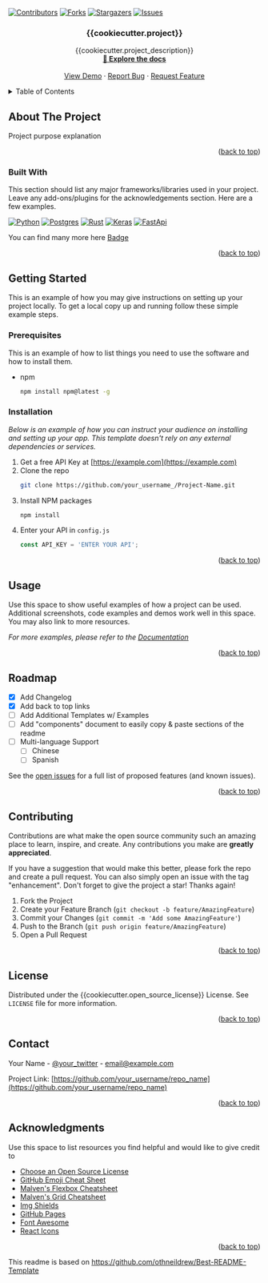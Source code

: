 
<a name="readme-top"></a>


[![Contributors][contributors-shield]][contributors-url] [![Forks][forks-shield]][forks-url] [![Stargazers][stars-shield]][stars-url] [![Issues][issues-shield]][issues-url]
<br />
<div align="center">

  <h3 align="center">{{cookiecutter.project}}</h3>

  <p align="center">
    {{cookiecutter.project_description}}
    <br />
    <a href="your_link"><strong> &#128217 Explore the docs</strong></a>
    <br />
    <br />
    <a href="your_link">View Demo</a>
    ·
    <a href="your_link">Report Bug</a>
    ·
    <a href="your_link">Request Feature</a>
  </p>
</div>


<details>
  <summary>Table of Contents</summary>
  <ol>
    <li>
      <a href="#about-the-project">About The Project</a>
      <ul>
        <li><a href="#built-with">Built With</a></li>
      </ul>
    </li>
    <li>
      <a href="#getting-started">Getting Started</a>
      <ul>
        <li><a href="#prerequisites">Prerequisites</a></li>
        <li><a href="#installation">Installation</a></li>
      </ul>
    </li>
    <li><a href="#usage">Usage</a></li>
    <li><a href="#roadmap">Roadmap</a></li>
    <li><a href="#contributing">Contributing</a></li>
    <li><a href="#license">License</a></li>
    <li><a href="#contact">Contact</a></li>
    <li><a href="#acknowledgments">Acknowledgments</a></li>
  </ol>
</details>


## About The Project

Project purpose explanation


<p align="right">(<a href="#readme-top">back to top</a>)</p>


### Built With

This section should list any major frameworks/libraries used in your project. Leave any add-ons/plugins for the acknowledgements section. Here are a few examples.

[![Python][Python.com]][Python-url]
[![Postgres][Postgres.com]][Postgres-url]
[![Rust][Rust.com]][Rust-url]
[![Keras][Keras.com]][Keras-url]
[![FastApi][FastApi.com]][FastApi-url]

You can find many more here [Badge](https://ileriayo.github.io/markdown-badges/)

<p align="right">(<a href="#readme-top">back to top</a>)</p>



## Getting Started

This is an example of how you may give instructions on setting up your project locally.
To get a local copy up and running follow these simple example steps.

### Prerequisites

This is an example of how to list things you need to use the software and how to install them.
* npm
  ```sh
  npm install npm@latest -g
  ```

### Installation

_Below is an example of how you can instruct your audience on installing and setting up your app. This template doesn't rely on any external dependencies or services._

1. Get a free API Key at [https://example.com](https://example.com)
2. Clone the repo
   ```sh
   git clone https://github.com/your_username_/Project-Name.git
   ```
3. Install NPM packages
   ```sh
   npm install
   ```
4. Enter your API in `config.js`
   ```js
   const API_KEY = 'ENTER YOUR API';
   ```

<p align="right">(<a href="#readme-top">back to top</a>)</p>



## Usage

Use this space to show useful examples of how a project can be used. Additional screenshots, code examples and demos work well in this space. You may also link to more resources.

_For more examples, please refer to the [Documentation](https://example.com)_

<p align="right">(<a href="#readme-top">back to top</a>)</p>



## Roadmap

- [x] Add Changelog
- [x] Add back to top links
- [ ] Add Additional Templates w/ Examples
- [ ] Add "components" document to easily copy & paste sections of the readme
- [ ] Multi-language Support
    - [ ] Chinese
    - [ ] Spanish

See the [open issues](https://github.com/othneildrew/Best-README-Template/issues) for a full list of proposed features (and known issues).

<p align="right">(<a href="#readme-top">back to top</a>)</p>


<!-- CONTRIBUTING -->
## Contributing

Contributions are what make the open source community such an amazing place to learn, inspire, and create. Any contributions you make are **greatly appreciated**.

If you have a suggestion that would make this better, please fork the repo and create a pull request. You can also simply open an issue with the tag "enhancement".
Don't forget to give the project a star! Thanks again!

1. Fork the Project
2. Create your Feature Branch (`git checkout -b feature/AmazingFeature`)
3. Commit your Changes (`git commit -m 'Add some AmazingFeature'`)
4. Push to the Branch (`git push origin feature/AmazingFeature`)
5. Open a Pull Request

<p align="right">(<a href="#readme-top">back to top</a>)</p>


## License

Distributed under the {{cookiecutter.open_source_license}} License. See `LICENSE` file for more information.

<p align="right">(<a href="#readme-top">back to top</a>)</p>



## Contact

Your Name - [@your_twitter](https://twitter.com/your_username) - email@example.com

Project Link: [https://github.com/your_username/repo_name](https://github.com/your_username/repo_name)

<p align="right">(<a href="#readme-top">back to top</a>)</p>



## Acknowledgments

Use this space to list resources you find helpful and would like to give credit to

* [Choose an Open Source License](https://choosealicense.com)
* [GitHub Emoji Cheat Sheet](https://www.webpagefx.com/tools/emoji-cheat-sheet)
* [Malven's Flexbox Cheatsheet](https://flexbox.malven.co/)
* [Malven's Grid Cheatsheet](https://grid.malven.co/)
* [Img Shields](https://shields.io)
* [GitHub Pages](https://pages.github.com)
* [Font Awesome](https://fontawesome.com)
* [React Icons](https://react-icons.github.io/react-icons/search)

<p align="right">(<a href="#readme-top">back to top</a>)</p>


[contributors-shield]: https://img.shields.io/github/contributors/othneildrew/Best-README-Template.svg?style=for-the-badge
[contributors-url]: your_link
[forks-shield]: https://img.shields.io/github/forks/othneildrew/Best-README-Template.svg?style=for-the-badge
[forks-url]: your_link
[stars-shield]: https://img.shields.io/github/stars/othneildrew/Best-README-Template.svg?style=for-the-badge
[stars-url]: your_link
[issues-shield]: https://img.shields.io/github/issues/othneildrew/Best-README-Template.svg?style=for-the-badge
[issues-url]: your_link
[license-shield]: https://img.shields.io/github/license/othneildrew/Best-README-Template.svg?style=for-the-badge
[license-url]: your_link
[Postgres.com]: https://img.shields.io/badge/postgres-%23316192.svg?style=for-the-badge&logo=postgresql&logoColor=white
[Postgres-url]: https://www.postgresql.org
[Python.com]: https://img.shields.io/badge/python-3670A0?style=for-the-badge&logo=python&logoColor=ffdd54
[Python-url]: https://www.python.org
[Rust.com]:https://img.shields.io/badge/rust-%23000000.svg?style=for-the-badge&logo=rust&logoColor=white
[Rust-url]:https://www.rust-lang.org/it
[Keras.com]:https://img.shields.io/badge/Keras-%23D00000.svg?style=for-the-badge&logo=Keras&logoColor=white
[Keras-url]:https://keras.io
[FastApi.com]: https://img.shields.io/badge/FastAPI-005571?style=for-the-badge&logo=fastapi
[FastApi-url]: https://fastapi.tiangolo.com


This readme is based on https://github.com/othneildrew/Best-README-Template